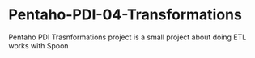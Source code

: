 # Pentaho-PDI-04-Transformations
Pentaho PDI Trasnformations project is a small project about doing ETL works with Spoon

